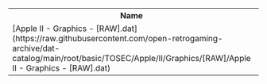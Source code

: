 <table>
<tr><th>Name</th><th>Size</th></tr>
<tr><td>
[Apple II - Graphics - [RAW].dat](https://raw.githubusercontent.com/open-retrogaming-archive/dat-catalog/main/root/basic/TOSEC/Apple/II/Graphics/[RAW]/Apple II - Graphics - [RAW].dat)
</td><td>25358</td></tr>
</table>
